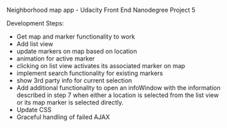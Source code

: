 Neighborhood map app - Udacity Front End Nanodegree Project 5

Development Steps:
+ Get map and marker functionality to work
+ Add list view
+ update markers on map based on location
+ animation for active marker
+ clicking on list view activates its associated marker on map
+ implement search functionality for existing markers
+ show 3rd party info for current selection
+ Add additional functionality to open an infoWindow with the information described in step 7 when either a location is selected from the list view or its map marker is selected directly.
+ Update CSS
+ Graceful handling of failed AJAX